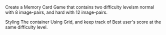 Create a Memory Card Game that contains two difficulty levelsm normal with 8 image-pairs, and hard with 12 image-pairs.

Styling The container Using Grid, and keep track of Best user's score at the same difficulty level.